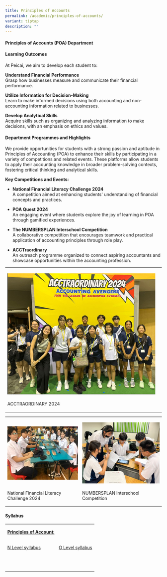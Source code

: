 ```yaml
---
title: Principles of Accounts
permalink: /academic/principles-of-accounts/
variant: tiptap
description: ""
---
```

<h4><strong>Principles of Accounts (POA) Department</strong></h4>
<h4><strong>Learning Outcomes</strong></h4>
<p>At Peicai, we aim to develop each student to:</p>
<p><strong>Understand Financial Performance</strong>
<br>Grasp how businesses measure and communicate their financial performance.</p>
<p><strong>Utilize Information for Decision-Making</strong>
<br>Learn to make informed decisions using both accounting and non-accounting
information related to businesses.</p>
<p><strong>Develop Analytical Skills</strong>
<br>Acquire skills such as organizing and analyzing information to make decisions,
with an emphasis on ethics and values.</p>
<h4><strong>Department Programmes and Highlights</strong></h4>
<p>We provide opportunities for students with a strong passion and aptitude
in Principles of Accounting (POA) to enhance their skills by participating
in a variety of competitions and related events. These platforms allow
students to apply their accounting knowledge in broader problem-solving
contexts, fostering critical thinking and analytical skills.</p>
<p><strong>Key Competitions and Events:</strong>
</p>
<ul data-tight="true" class="tight">
<li>
<p><strong>National Financial Literacy Challenge 2024</strong>
<br>A competition aimed at enhancing students' understanding of financial
concepts and practices.</p>
</li>
<li>
<p><strong>POA Quest 2024</strong>
<br>An engaging event where students explore the joy of learning in POA through
gamified experiences.</p>
</li>
<li>
<p><strong>The NUMBERSPLAN Interschool Competition</strong>
<br>A collaborative competition that encourages teamwork and practical application
of accounting principles through role play.</p>
</li>
<li>
<p><strong>ACCTraordinary</strong>
<br>An outreach programme organized to connect aspiring accountants and showcase
opportunities within the accounting profession.</p>
</li>
</ul>
<table style="minWidth: 50px">
<colgroup>
<col>
<col>
</colgroup>
<tbody>
<tr>
<th rowspan="1" colspan="1">
<p></p>
<div class="isomer-image-wrapper">
<img style="width: 100%" height="auto" width="100%" alt="Acctraordinary 2024 img 8" src="/images/Academic/Acctraordinary_2024_img_8.jpg">
</div>
</th>
<th rowspan="1" colspan="1">
<p></p>
</th>
</tr>
<tr>
<td rowspan="1" colspan="1">
<p>ACCTRAORDINARY 2024</p>
</td>
<td rowspan="1" colspan="1">
<p></p>
</td>
</tr>
</tbody>
</table>
<table style="minWidth: 50px">
<colgroup>
<col>
<col>
</colgroup>
<tbody>
<tr>
<th rowspan="1" colspan="1">
<p></p>
<div class="isomer-image-wrapper">
<img style="width: 100%" height="auto" width="100%" alt="National Financial Literacy Challenge 2024" src="/images/Academic/National_Financial_Literacy_Challenge_img9.jpg">
</div>
</th>
<th rowspan="1" colspan="1">
<p></p>
<div class="isomer-image-wrapper">
<img style="width: 100%" height="auto" width="100%" alt="NUMBERSPLAN Interschool Competition" src="/images/Academic/NUMBERSPLAN_Interschool_Competition_imp10.jpg">
</div>
</th>
</tr>
<tr>
<td rowspan="1" colspan="1">
<p>National Financial Literacy Challenge 2024</p>
</td>
<td rowspan="1" colspan="1">
<p>NUMBERSPLAN Interschool Competition</p>
</td>
</tr>
</tbody>
</table>
<h4><strong>Syllabus</strong></h4>
<table style="minWidth: 50px">
<colgroup>
<col>
<col>
</colgroup>
<tbody>
<tr>
<td rowspan="1" colspan="1">
<p><strong><u>Principles of Account:</u></strong>
</p>
</td>
<td rowspan="1" colspan="1">
<p></p>
</td>
</tr>
<tr>
<td rowspan="1" colspan="1">
<p><a href="https://www.seab.gov.sg/docs/default-source/national-examinations/syllabus/nlevel/2024syllabus/7086_y24_sy.pdf" rel="noopener" target="_blank">N Level syllabus</a>
</p>
</td>
<td rowspan="1" colspan="1">
<p><a href="https://www.seab.gov.sg/docs/default-source/national-examinations/syllabus/olevel/2024syllabus/7087_y24_sy.pdf" rel="noopener" target="_blank">O Level syllabus</a>
</p>
</td>
</tr>
<tr>
<td rowspan="1" colspan="1">
<p>&nbsp;</p>
</td>
<td rowspan="1" colspan="1">
<p></p>
</td>
</tr>
</tbody>
</table>
<p></p>
